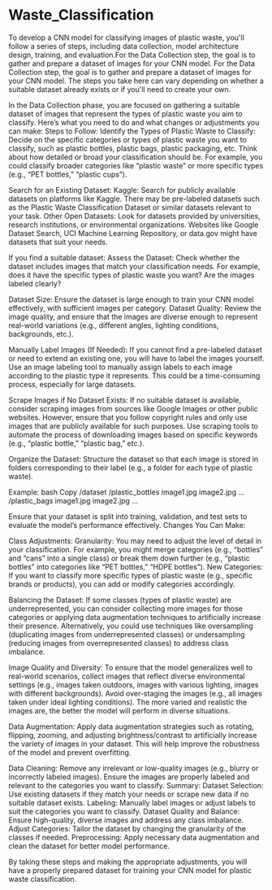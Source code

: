 # Waste_Classification
To develop a CNN model for classifying images of plastic waste, you'll follow a series of steps, including data collection, model architecture design, training, and evaluation.For the Data Collection step, the goal is to gather and prepare a dataset of images for your CNN model. 
For the Data Collection step, the goal is to gather and prepare a dataset of images for your CNN model. The steps you take here can vary depending on whether a suitable dataset already exists or if you'll need to create your own. 

In the Data Collection phase, you are focused on gathering a suitable dataset of images that represent the types of plastic waste you aim to classify. Here’s what you need to do and what changes or adjustments you can make:
Steps to Follow:
Identify the Types of Plastic Waste to Classify:
Decide on the specific categories or types of plastic waste you want to classify, such as plastic bottles, plastic bags, plastic packaging, etc.
Think about how detailed or broad your classification should be. For example, you could classify broader categories like “plastic waste” or more specific types (e.g., “PET bottles,” “plastic cups”).

Search for an Existing Dataset:
Kaggle: 
Search for publicly available datasets on platforms like Kaggle. There may be pre-labeled datasets such as the Plastic Waste Classification Dataset or similar datasets relevant to your task.
Other Open Datasets: Look for datasets provided by universities, research institutions, or environmental organizations. Websites like Google Dataset Search, UCI Machine Learning Repository, or data.gov might have datasets that suit your needs.

If you find a suitable dataset:
Assess the Dataset: Check whether the dataset includes images that match your classification needs. For example, does it have the specific types of plastic waste you want? Are the images labeled clearly?

Dataset Size:
Ensure the dataset is large enough to train your CNN model effectively, with sufficient images per category.
Dataset Quality: Review the image quality, and ensure that the images are diverse enough to represent real-world variations (e.g., different angles, lighting conditions, backgrounds, etc.).

Manually Label Images (If Needed):
If you cannot find a pre-labeled dataset or need to extend an existing one, you will have to label the images yourself.
Use an image labeling tool to manually assign labels to each image according to the plastic type it represents. This could be a time-consuming process, especially for large datasets.

Scrape Images if No Dataset Exists:
If no suitable dataset is available, consider scraping images from sources like Google Images or other public websites. However, ensure that you follow copyright rules and only use images that are publicly available for such purposes.
Use scraping tools to automate the process of downloading images based on specific keywords (e.g., “plastic bottle,” “plastic bag,” etc.).

Organize the Dataset:
Structure the dataset so that each image is stored in folders corresponding to their label (e.g., a folder for each type of plastic waste).

Example:
bash
Copy
/dataset
    /plastic_bottles
        image1.jpg
        image2.jpg
        ...
    /plastic_bags
        image1.jpg
        image2.jpg
        ...


Ensure that your dataset is split into training, validation, and test sets to evaluate the model’s performance effectively.
Changes You Can Make:

Class Adjustments:
Granularity: You may need to adjust the level of detail in your classification. For example, you might merge categories (e.g., “bottles” and “cans” into a single class) or break them down further (e.g., “plastic bottles” into categories like “PET bottles,” “HDPE bottles”).
New Categories: If you want to classify more specific types of plastic waste (e.g., specific brands or products), you can add or modify categories accordingly.

Balancing the Dataset:
If some classes (types of plastic waste) are underrepresented, you can consider collecting more images for those categories or applying data augmentation techniques to artificially increase their presence.
Alternatively, you could use techniques like oversampling (duplicating images from underrepresented classes) or undersampling (reducing images from overrepresented classes) to address class imbalance.

Image Quality and Diversity:
To ensure that the model generalizes well to real-world scenarios, collect images that reflect diverse environmental settings (e.g., images taken outdoors, images with various lighting, images with different backgrounds).
Avoid over-staging the images (e.g., all images taken under ideal lighting conditions). The more varied and realistic the images are, the better the model will perform in diverse situations.

Data Augmentation:
Apply data augmentation strategies such as rotating, flipping, zooming, and adjusting brightness/contrast to artificially increase the variety of images in your dataset. This will help improve the robustness of the model and prevent overfitting.

Data Cleaning:
Remove any irrelevant or low-quality images (e.g., blurry or incorrectly labeled images). Ensure the images are properly labeled and relevant to the categories you want to classify.
Summary:
Dataset Selection: Use existing datasets if they match your needs or scrape new data if no suitable dataset exists.
Labeling: Manually label images or adjust labels to suit the categories you want to classify.
Dataset Quality and Balance: Ensure high-quality, diverse images and address any class imbalance.
Adjust Categories: Tailor the dataset by changing the granularity of the classes if needed.
Preprocessing: Apply necessary data augmentation and clean the dataset for better model performance.

By taking these steps and making the appropriate adjustments, you will have a properly prepared dataset for training your CNN model for plastic waste classification.

